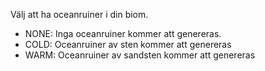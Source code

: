 Välj att ha oceanruiner i din biom.
* NONE: Inga oceanruiner kommer att genereras.
* COLD: Oceanruiner av sten kommer att genereras
* WARM: Oceanruiner av sandsten kommer att genereras